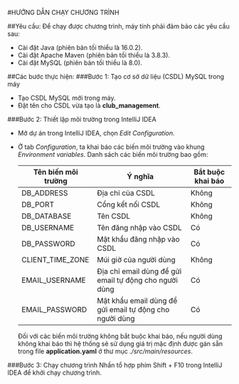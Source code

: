#HƯỚNG DẪN CHẠY CHƯƠNG TRÌNH

##Yêu cầu:
Để chạy được chương trình, máy tính phải đảm bảo các yêu cầu sau:

- Cài đặt Java (phiên bản tối thiểu là 16.0.2).
- Cài đặt Apache Maven (phiên bản tối thiểu là 3.8.3).
- Cài đặt MySQL (phiên bản tối thiểu là 8.0).

##Các bước thực hiện:
###Bước 1: Tạo cơ sở dữ liệu (CSDL) MySQL trong máy

- Tạo CSDL MySQL mới trong máy.
- Đặt tên cho CSDL vừa tạo là __club_management__.

###Bước 2: Thiết lập môi trường trong IntelliJ IDEA

- Mở dự án trong IntelliJ IDEA, chọn _Edit Configuration_.
- Ở tab _Configuration_, ta khai báo các biến môi trường vào khung _Environment variables_. Danh sách các biến môi trường bao gồm:

  |  Tên biến môi trường | Ý nghĩa  | Bắt buộc khai báo  |
  |---|---|---|
  | DB_ADDRESS  | Địa chỉ của CSDL  | Không  |
  | DB_PORT  | Cổng kết nối CSDL  | Không  |
  | DB_DATABASE  | Tên CSDL  | Không  |
  | DB_USERNAME  | Tên đăng nhập vào CSDL  | Có  |
  | DB_PASSWORD  | Mật khẩu đăng nhập vào CSDL  | Có  |
  | CLIENT_TIME_ZONE  | Múi giờ của người dùng  | Không  |
  | EMAIL_USERNAME  | Địa chỉ email dùng để gửi email tự động cho người dùng  | Có  |
  | EMAIL_PASSWORD  | Mật khẩu email dùng để gửi email tự động cho người dùng  | Có  |
  Đối với các biến môi trường không bắt buộc khai báo, nếu người dùng không khai báo thì hệ thống sẽ sử dụng giá trị mặc định được gán sẵn trong file __application.yaml__ ở thư mục _./src/main/resources_.

###Bước 3: Chạy chương trình
Nhấn tổ hợp phím Shift + F10 trong IntelliJ IDEA để khởi chạy chương trình.